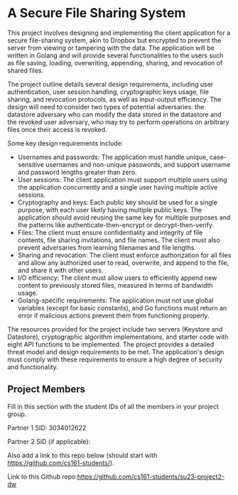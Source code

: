 # A Secure File Sharing System

This project involves designing and implementing the client application for a secure file-sharing system, akin to Dropbox but encrypted to prevent the server from viewing or tampering with the data. The application will be written in Golang and will provide several functionalities to the users such as file saving, loading, overwriting, appending, sharing, and revocation of shared files.

The project outline details several design requirements, including user authentication, user session handling, cryptographic keys usage, file sharing, and revocation protocols, as well as input-output efficiency. The design will need to consider two types of potential adversaries: the datastore adversary who can modify the data stored in the datastore and the revoked user adversary, who may try to perform operations on arbitrary files once their access is revoked.

Some key design requirements include:
- Usernames and passwords: The application must handle unique, case-sensitive usernames and non-unique passwords, and support username and password lengths greater than zero.
- User sessions: The client application must support multiple users using the application concurrently and a single user having multiple active sessions.
- Cryptography and keys: Each public key should be used for a single purpose, with each user likely having multiple public keys. The application should avoid reusing the same key for multiple purposes and the patterns like authenticate-then-encrypt or decrypt-then-verify.
- Files: The client must ensure confidentiality and integrity of file contents, file sharing invitations, and file names. The client must also prevent adversaries from learning filenames and file lengths.
- Sharing and revocation: The client must enforce authorization for all files and allow any authorized user to read, overwrite, and append to the file, and share it with other users.
- I/O efficiency: The client must allow users to efficiently append new content to previously stored files, measured in terms of bandwidth usage.
- Golang-specific requirements: The application must not use global variables (except for basic constants), and Go functions must return an error if malicious actions prevent them from functioning properly.

The resources provided for the project include two servers (Keystore and Datastore), cryptographic algorithm implementations, and starter code with eight API functions to be implemented. The project provides a detailed threat model and design requirements to be met. The application's design must comply with these requirements to ensure a high degree of security and functionality.


## Project Members

Fill in this section with the student IDs of all the members in your project group.

Partner 1 SID: 3034012622

Partner 2 SID (if applicable):

Also add a link to this repo below (should start with https://github.com/cs161-students/).

Link to this Github repo:https://github.com/cs161-students/su23-project2-dw